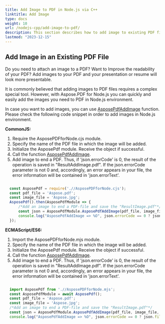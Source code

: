 ```yaml
---
title: Add Image to PDF in Node.js via C++ 
linktitle: Add Image
type: docs
weight: 10
url: /nodejs-cpp/add-image-to-pdf/
description: This section describes how to add image to existing PDF file using Aspose.PDF for Node.js via C++.
lastmod: "2023-12-15"
---
```


## Add Image in an Existing PDF File

Do you need to attach an image to a PDF? Want to Improve the readability of your PDF? Add images to your PDF and your presentation or resume will look more presentable.

It is commonly believed that adding images to PDF files requires a complex special tool. However, with Aspose.PDF for Node.js you can quickly and easily add the images you need to PDF in Node.js environment.

In case you want to add images, you can use [AsposePdfAddImage](https://reference.aspose.com/pdf/nodejs-cpp/organize/asposepdfaddimage/) function. 
Please check the following code snippet in order to add images in Node.js environment.

**CommonJS:**

1. Require the AsposePDFforNode.cjs module.
1. Specify the name of the PDF file in which the image will be added.
1. Initialize the AsposePdf module. Receive the object if successful.
1. Call the function [AsposePdfAddImage](https://reference.aspose.com/pdf/nodejs-cpp/organize/asposepdfaddimage/).
1. Add image to end a PDF. Thus, if 'json.errorCode' is 0, the result of the operation is saved in "ResultAddImage.pdf". If the json.errorCode parameter is not 0 and, accordingly, an error appears in your file, the error information will be contained in 'json.errorText'.

```js

  const AsposePdf = require('.//AsposePDFforNode.cjs');
  const pdf_file = 'Aspose.pdf';
  const image_file = 'Aspose.jpg';
  AsposePdf().then(AsposePdfModule => {
      /*Add an image to end a PDF-file and save the "ResultImage.pdf"*/
      const json = AsposePdfModule.AsposePdfAddImage(pdf_file, image_file, "ResultAddImage.pdf");
      console.log("AsposePdfAddImage => %O", json.errorCode == 0 ? json.fileNameResult : json.errorText);
  });
```

**ECMAScript/ES6:**

1. Import the AsposePDFforNode.mjs module.
1. Specify the name of the PDF file in which the image will be added.
1. Initialize the AsposePdf module. Receive the object if successful.
1. Call the function [AsposePdfAddImage](https://reference.aspose.com/pdf/nodejs-cpp/organize/asposepdfaddimage/).
1. Add image to end a PDF. Thus, if 'json.errorCode' is 0, the result of the operation is saved in "ResultAddImage.pdf". If the json.errorCode parameter is not 0 and, accordingly, an error appears in your file, the error information will be contained in 'json.errorText'.

```js

  import AsposePdf from './/AsposePDFforNode.mjs';
  const AsposePdfModule = await AsposePdf();
  const pdf_file = 'Aspose.pdf';
  const image_file = 'Aspose.jpg';
  /*Add an image to end a PDF-file and save the "ResultImage.pdf"*/
  const json = AsposePdfModule.AsposePdfAddImage(pdf_file, image_file, "ResultAddImage.pdf");
  console.log("AsposePdfAddImage => %O", json.errorCode == 0 ? json.fileNameResult : json.errorText);
```